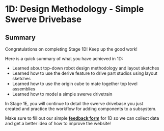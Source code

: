 # 1D: Design Methodology - Simple Swerve Drivebase

## Summary

Congratulations on completing Stage 1D! Keep up the good work!

Here is a quick summary of what you have achieved in 1D:

* Learned about top-down robot design methodology and layout sketches
* Learned how to use the derive feature to drive part studios using layout sketches
* Learned how to use the origin cube to mate together top level assemblies
* Learned how to model a simple swerve drivetrain

In Stage 1E, you will continue to detail the swerve drivebase you just created and practice the workflow for adding components to a subsystem.

Make sure to fill out our simple [**feedback form**](https://forms.gle/qykF1UoxiymAEGWc8) for 1D so we can collect data and get a better idea of how to improve the website!

<br>